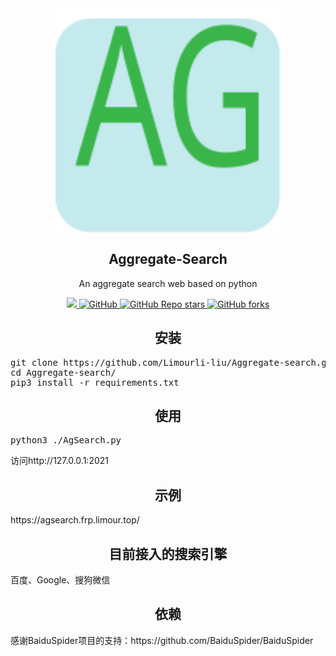 <div align="center">
<img src="https://raw.githubusercontent.com/Limourli-liu/Aggregate-search/7c4a1264490318e93d018baad6e5a46b1b059e7b/static/img/favicon.svg" width="360px" align="center" />
</div>
<h2 align="center">Aggregate-Search</h2>
<p align="center">An aggregate search web based on python</p>
<p align="center">
    <a href="https://www.python.org/" rel="nofollow">
        <img src="https://img.shields.io/badge/Made%20with-Python-1f425f.svg" style="max-width:100%;">
    </a>
    <a href="https://github.com/Limourli-liu/Aggregate-search/blob/master/LICENSE">
        <img alt="GitHub" src="https://img.shields.io/github/license/Limourli-liu/Aggregate-search" style="max-width:100%;">
    </a>
    <a href="https://github.com/Limourli-liu/Aggregate-search/stargazers">
        <img alt="GitHub Repo stars" src="https://img.shields.io/github/stars/Limourli-liu/Aggregate-search" style="max-width:100%;">
    </a>
    <a href="https://github.com/Limourli-liu/Aggregate-search/network/members">
        <img alt="GitHub forks" src="https://img.shields.io/github/forks/Limourli-liu/Aggregate-search" style="max-width:100%;">
    </a>
</p>
<h2 align="center">安装</h2>
<pre class="bash hljs">
git clone https://github.com/Limourli-liu/Aggregate-search.git
cd Aggregate-search/
pip3 install -r requirements.txt
</pre>
<h2 align="center">使用</h2>
<pre class="bash hljs">
python3 ./AgSearch.py
</pre>

访问http://127.0.0.1:2021

<h2 align="center">示例</h2>
https://agsearch.frp.limour.top/

<h2 align="center">目前接入的搜索引擎</h2>
百度、Google、搜狗微信

<h2 align="center">依赖</h2>
感谢BaiduSpider项目的支持：https://github.com/BaiduSpider/BaiduSpider

